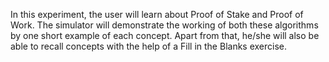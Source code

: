 In this experiment, the user will learn about Proof of Stake and Proof of Work. The simulator will demonstrate the working of both these algorithms 
by one short example of each concept. Apart from that, he/she will also be able to recall concepts with the help of a Fill in the Blanks exercise.